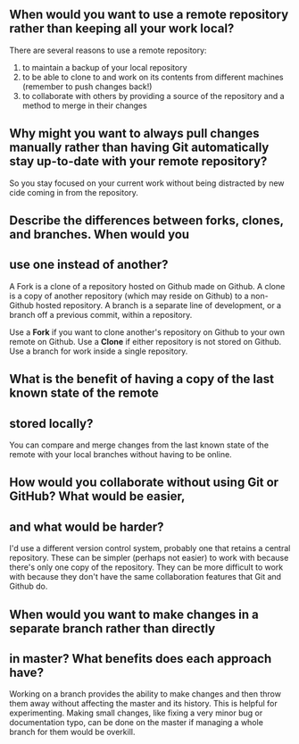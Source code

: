 ## When would you want to use a remote repository rather than keeping all your work local?

There are several reasons to use a remote repository:
 1. to maintain a backup of your local repository
 2. to be able to clone to and work on its contents from different machines (remember to push changes back!)
 3. to collaborate with others by providing a source of the repository and a method to merge in their changes

## Why might you want to always pull changes manually rather than having Git automatically stay up-to-date with your remote repository?

So you stay focused on your current work without being distracted by new cide
coming in from the repository.

## Describe the differences between forks, clones, and branches. When would you
## use one instead of another?

A Fork is a clone of a repository hosted on Github made on Github. A clone is a
copy of another repository (which may reside on Github) to a non-Github hosted
repository. A branch is a separate line of development, or a branch off a
previous commit, within a repository.

Use a **Fork** if you want to clone another's repository on Github to your own
remote on Github. Use a **Clone** if either repository is not stored on Github.
Use a branch for work inside a single repository.

## What is the benefit of having a copy of the last known state of the remote
## stored locally?

You can compare and merge changes from the last known state of the remote with
your local branches without having to be online.

## How would you collaborate without using Git or GitHub? What would be easier,
## and what would be harder?

I'd use a different version control system, probably one that retains a central
repository. These can be simpler (perhaps not easier) to work with because
there's only one copy of the repository. They can be more difficult to work with
because they don't have the same collaboration features that Git and Github do.

## When would you want to make changes in a separate branch rather than directly
## in master? What benefits does each approach have?

Working on a branch provides the ability to make changes and then throw them
away without affecting the master and its history. This is helpful for
experimenting. Making small changes, like fixing a very minor bug or
documentation typo, can be done on the master if managing a whole branch for
them would be overkill.
